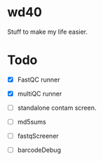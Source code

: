 # wd40
Stuff to make my life easier.


# Todo

 - [x] FastQC runner
 - [x] multiQC runner
 - [ ] standalone contam screen.
 - [ ] md5sums
 - [ ] fastqScreener
 - [ ] barcodeDebug

